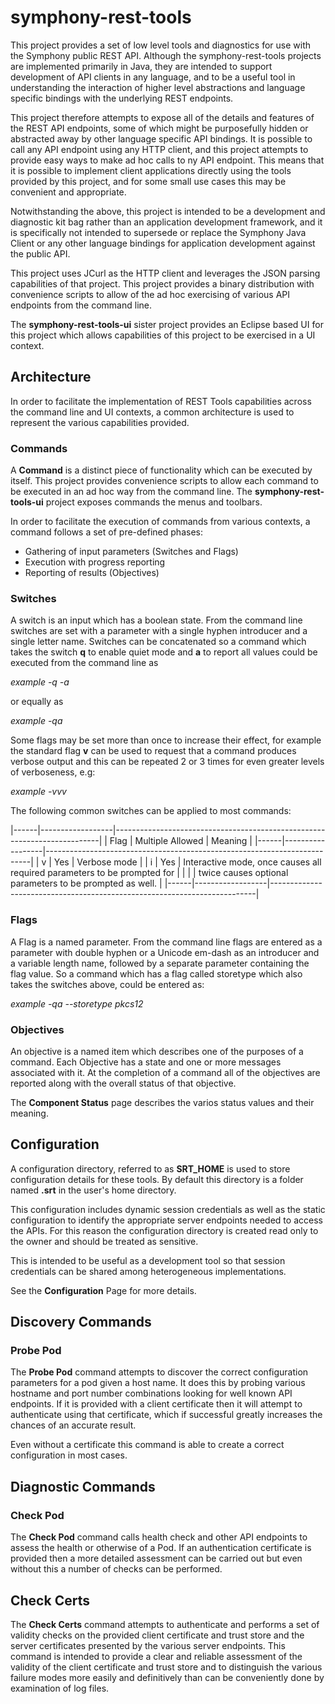 # symphony-rest-tools
This project provides a set of low level tools and diagnostics for use with the Symphony public REST API.  Although the symphony-rest-tools projects are implemented primarily in Java, they are intended to support development of API clients in any language, and to be a useful tool in understanding the interaction of higher level abstractions and language specific bindings with the underlying REST endpoints. 

This project therefore attempts to expose all of the details and features of the REST API endpoints, some of which might be purposefully hidden or abstracted away by other language specific API bindings. It is possible to call any API endpoint using any HTTP client, and this project attempts to provide easy ways to make ad hoc calls to ny API endpoint. This means that it is possible to implement client applications directly using the tools provided by this project, and for some small use cases this may be convenient and appropriate.

Notwithstanding the above, this project is intended to be a development and diagnostic kit bag rather than an application development framework, and it is specifically not intended to supersede or replace the Symphony Java Client or any other language bindings for application development against the public API.

This project uses JCurl as the HTTP client and leverages the JSON parsing capabilities
of that project. This project provides a binary distribution with convenience scripts to 
allow of the ad hoc exercising of various API endpoints from the command line.

The **symphony-rest-tools-ui** sister project provides an Eclipse based UI for this
project which allows capabilities of this project to be exercised in a UI context.

## Architecture
In order to facilitate the implementation of REST Tools capabilities across the command
line and UI contexts, a common architecture is used to represent the various capabilities
provided.

### Commands
A **Command** is a distinct piece of functionality which can be executed by itself. This project provides convenience scripts to allow each command to be executed in an ad hoc way from the command line. The **symphony-rest-tools-ui** project exposes commands the menus and toolbars.

In order to facilitate the execution of commands from various contexts, a command follows a set of pre-defined phases:

- Gathering of input parameters (Switches and Flags)
- Execution with progress reporting
- Reporting of results (Objectives)

### Switches
A switch is an input which has a boolean state. From the command line switches are set with a parameter with a single hyphen introducer and a single letter name. Switches can be concatenated so a command which takes the switch **q** to enable quiet mode and **a** to report all values could be executed from the command line as

_example -q -a_

or equally as

_example -qa_

Some flags may be set more than once to increase their effect, for example the standard flag **v** can be used to request that a command produces verbose output and this can be repeated 2 or 3 times for even greater levels of verboseness, e.g:

_example -vvv_

The following common switches can be applied to most commands:

|------|------------------|--------------------------------------------------------------------------|
| Flag | Multiple Allowed | Meaning																																 |
|------|------------------|--------------------------------------------------------------------------|
| v    | Yes							 | Verbose mode																			|
| i    | Yes							 | Interactive mode, once causes all required parameters to be prompted for |
|			 |									 | twice causes optional parameters to be prompted as well.								 | 
|------|------------------|--------------------------------------------------------------------------|

### Flags
A Flag is a named parameter. From the command line flags are entered as a parameter with double hyphen or a Unicode em-dash as an introducer and a variable length name, followed by a separate parameter containing the flag value. So a command which has a flag called storetype which also takes the switches above, could be entered as:

_example -qa --storetype pkcs12_

### Objectives
An objective is a named item which describes one of the purposes of a command. Each Objective has a state and one or more messages associated with it. At the completion of a command all of the objectives are reported along with the overall status of that objective.

The **Component Status** page describes the varios status values and their meaning.

## Configuration
A configuration directory, referred to as **SRT_HOME** is used to store configuration
details for these tools. By default this directory is a folder named **.srt** in the
user's home directory.

This configuration includes dynamic session credentials as well as the static configuration
to identify the appropriate server endpoints needed to access the APIs. For this
reason the configuration directory is created read only to the owner and should
be treated as sensitive.

This is intended to be useful as a development tool so that session credentials
can be shared among heterogeneous implementations. 

See the **Configuration** Page for more details.

## Discovery Commands
### Probe Pod
The **Probe Pod** command attempts to discover the correct configuration parameters for a pod given a host name. It does this by probing various hostname and port number combinations
looking for well known API endpoints. If it is provided with a client certificate then it
will attempt to authenticate using that certificate, which if successful greatly increases
the chances of an accurate result.

Even without a certificate this command is able to create a correct configuration in
most cases.

## Diagnostic Commands
### Check Pod
The **Check Pod** command calls health check and other API endpoints to assess the
health or otherwise of a Pod. If an authentication certificate is provided then a 
more detailed assessment can be carried out but even without this a number of checks can be performed.

## Check Certs
The **Check Certs** command attempts to authenticate and performs a set of validity checks
on the provided client certificate and trust store and the server certificates presented
by the various server endpoints. This command is intended to provide a clear and reliable
assessment of the validity of the client certificate and trust store and to distinguish
the various failure modes more easily and definitively than can be conveniently done by
examination of log files.
